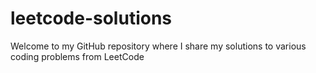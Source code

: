 # leetcode-solutions
Welcome to my GitHub repository where I share my solutions to various coding problems from LeetCode
